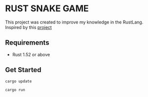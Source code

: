 # RUST SNAKE GAME

This project was created to improve my knowledge in the RustLang. Inspired by this [project](https://github.com/tensor-programming/snake-tutorial)

## Requirements

- Rust 1.52 or above

## Get Started

```bash
cargo update
```

```bash
cargo run
```




